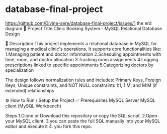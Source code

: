 # database-final-project
https://github.com/Divine-sere/database-final-project/issues/1 the erd diagram
📌 Project Title
Clinic Booking System - MySQL Relational Database Design

📄 Description
This project implements a relational database in MySQL for managing a medical clinic's operations. It supports core functionalities like:
1.Managing patient and doctor information
2.Scheduling appointments with time, room, and doctor allocation
3.Tracking room assignments
4.Logging prescriptions linked to specific appointments
5.Categorizing doctors by specialization

The design follows normalization rules and includes:
Primary Keys, Foreign Keys, Unique constraints, and NOT NULL constraints
1:1, 1:M, and M:M (if extended) relationships

⚙️ How to Run / Setup the Project
✅ Prerequisites
MySQL Server 
MySQL client (MySQL Workbench)

Steps
1.Clone or Download this repository or copy the SQL script.
2.Open your MySQL client.
3.you can paste the full SQL manually into your MySQL editor and execute it
4. you fork this repo.
